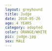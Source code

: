 ```yaml
---
layout: greyhound
title: Judge
date: 2010-05-26
age: 4 YEARS
category: adopted
color: ORANGE/WHITE
pic: judge.jpg
sex: MALE
---
```


